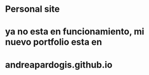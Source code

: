 # Personal site
# ya no esta en funcionamiento, mi nuevo portfolio esta en 
# andreapardogis.github.io
